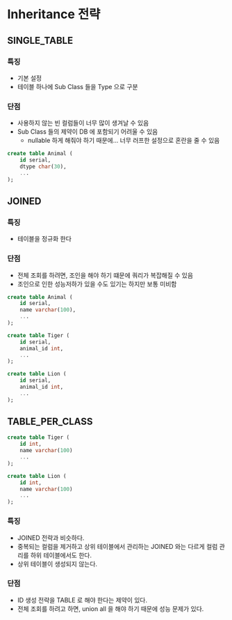 # Inheritance 전략

## SINGLE_TABLE

### 특징

- 기본 설정
- 테이블 하나에 Sub Class 들을 Type 으로 구분

### 단점

- 사용하지 않는 빈 컬럼들이 너무 많이 생겨날 수 있음
- Sub Class 들의 제약이 DB 에 포함되기 어려울 수 있음
  - nullable 하게 해줘야 하기 때문에... 너무 러프한 설정으로 혼란을 줄 수 있음 

```sql
create table Animal (
    id serial,
    dtype char(30),
    ...
);
```

## JOINED

### 특징

- 테이블을 정규화 한다

### 단점

- 전체 조회를 하려면, 조인을 해야 하기 떄문에 쿼리가 복잡해질 수 있음
- 조인으로 인한 성능저하가 있을 수도 있기는 하지만 보통 미비함

```sql
create table Animal (
    id serial,
    name varchar(100),
    ...
);

create table Tiger (
    id serial,
    animal_id int,
    ...
);

create table Lion (
    id serial,
    animal_id int,
    ...
);
```

## TABLE_PER_CLASS

```sql
create table Tiger (
    id int,
    name varchar(100)
    ...
);

create table Lion (
    id int,
    name varchar(100)
    ...
);
```

### 특징

- JOINED 전략과 비슷하다.
- 중복되는 컬럼을 제거하고 상위 테이블에서 관리하는 JOINED 와는 다르게 컬럼 관리를 하위 테이블에서도 한다.
- 상위 테이블이 생성되지 않는다.

### 단점

- ID 생성 전략을 TABLE 로 해야 한다는 제약이 있다.
- 전체 조회를 하려고 하면, union all 을 해야 하기 때문에 성능 문제가 있다.
